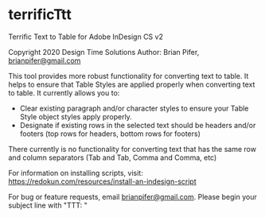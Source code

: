 # terrificTtt
Terrific Text to Table for Adobe InDesign CS
v2

Copyright 2020 Design Time Solutions
Author: Brian Pifer, brianpifer@gmail.com

This tool provides more robust functionality for converting text to table. It helps to ensure that Table Styles are applied
properly when converting text to table. It currently allows you to: 

* Clear existing paragraph and/or character styles to ensure your Table Style object styles apply properly. 
* Designate if existing rows in the selected text should be headers and/or footers (top rows for headers, bottom rows for footers)

There currently is no functionality for converting text that has the same row and column separators (Tab and Tab, Comma and Comma, etc)

For information on installing scripts, visit: https://redokun.com/resources/install-an-indesign-script

For bug or feature requests, email brianpifer@gmail.com. Please begin your subject line with "TTT: "
